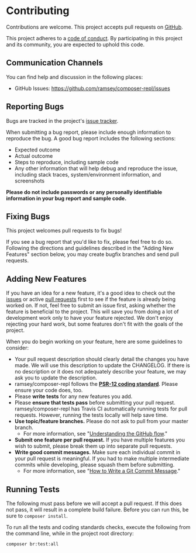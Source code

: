 # Contributing

Contributions are welcome. This project accepts pull requests on [GitHub][].

This project adheres to a [code of conduct][]. By participating in
this project and its community, you are expected to uphold this code.

[code of conduct]: CODE_OF_CONDUCT.md


## Communication Channels

You can find help and discussion in the following places:

* GitHub Issues: <https://github.com/ramsey/composer-repl/issues>


## Reporting Bugs

Bugs are tracked in the project's [issue tracker][issues].

When submitting a bug report, please include enough information to reproduce the
bug. A good bug report includes the following sections:

* Expected outcome
* Actual outcome
* Steps to reproduce, including sample code
* Any other information that will help debug and reproduce the issue, including
  stack traces, system/environment information, and screenshots

**Please do not include passwords or any personally identifiable information in
your bug report and sample code.**


## Fixing Bugs

This project welcomes pull requests to fix bugs!

If you see a bug report that you'd like to fix, please feel free to do so.
Following the directions and guidelines described in the "Adding New Features"
section below, you may create bugfix branches and send pull requests.


## Adding New Features

If you have an idea for a new feature, it's a good idea to check out the
[issues][] or active [pull requests][] first to see if the feature is already
being worked on. If not, feel free to submit an issue first, asking whether the
feature is beneficial to the project. This will save you from doing a lot of
development work only to have your feature rejected. We don't enjoy rejecting
your hard work, but some features don't fit with the goals of the project.

When you do begin working on your feature, here are some guidelines to consider:

* Your pull request description should clearly detail the changes you have made.
  We will use this description to update the CHANGELOG. If there is no
  description or it does not adequately describe your feature, we may ask you
  to update the description.
* ramsey/composer-repl follows the **[PSR-12 coding standard][psr-12]**. Please
  ensure your code does, too.
* Please **write tests** for any new features you add.
* Please **ensure that tests pass** before submitting your pull request.
  ramsey/composer-repl has Travis CI automatically running tests for pull requests.
  However, running the tests locally will help save time.
* **Use topic/feature branches.** Please do not ask to pull from your master
  branch.
  * For more information, see "[Understanding the GitHub flow][gh-flow]."
* **Submit one feature per pull request.** If you have multiple features you
  wish to submit, please break them up into separate pull requests.
* **Write good commit messages.** Make sure each individual commit in your pull
  request is meaningful. If you had to make multiple intermediate commits while
  developing, please squash them before submitting.
  * For more information, see "[How to Write a Git Commit Message][git-commit]."


## Running Tests

The following must pass before we will accept a pull request. If this does not
pass, it will result in a complete build failure. Before you can run this, be
sure to `composer install`.

To run all the tests and coding standards checks, execute the following from the
command line, while in the project root directory:

```
composer br:test:all
```


[github]: https://github.com/ramsey/composer-repl
[issues]: https://github.com/ramsey/composer-repl/issues
[pull requests]: https://github.com/ramsey/composer-repl/pulls
[psr-12]: https://www.php-fig.org/psr/psr-12/
[gh-flow]: https://guides.github.com/introduction/flow/
[git-commit]: https://chris.beams.io/posts/git-commit/
